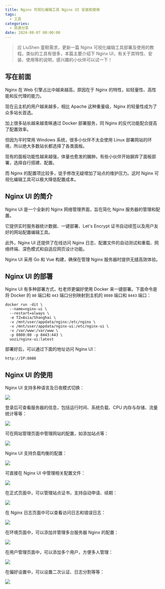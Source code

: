 ```yaml
---
title: Nginx 可视化编辑工具 Nginx UI 安装和使用
tags:
  - 工具
categories:
  - 资源分享
date: 2024-08-07 00:00:00
---
```


> 应 LiuShen 童鞋需求，更新一篇 Nginx 可视化编辑工具部署及使用的教程。类似的工具有很多，本篇主要介绍下 Nginx UI，有关于其特性、安装、使用等的说明，感兴趣的小伙伴可以试一下！

<!-- more -->

## 写在前面

Nginx 在 Web 引擎占比中越来越高，原因在于 Nginx 的特性，如轻量性、高性能和反代理的能力。

现在云主机的用户越来越多，相比 Apache 这种重量级，Nginx 的轻量性成为了众多站长首选。

加上很多站长越来越青睐通过 Docker 部署服务，同 Nginx 的反代功能配合提高了配置效率。

但因为平时常用 Windows 系统，很多小伙伴不太会使用 Linux 部署网站的环境，所以绝大多数站长都选择了各类面板。

现有的面板功能性越来越强，体量也愈发的臃肿。有些小伙伴开始摒弃了面板部署，选择自行搭建、配置。

而 Nginx 的配置项比较多，徒手修改无疑增加了站点的维护压力。这时 Nginx 可视化编辑工具可以极大降低配置成本。

## Nginx UI 的简介

Nginx UI 是一个全新的 Nginx 网络管理界面，旨在简化 Nginx 服务器的管理和配置。

它提供实时服务器统计数据、一键部署、Let's Encrypt 证书自动续签以及用户友好的网站配置编辑工具。

此外，Nginx UI 还提供了在线访问 Nginx 日志、配置文件的自动测试和重载、网络终端、深色模式和自适应网页设计功能。

Nginx UI 采用 Go 和 Vue 构建，确保在管理 Nginx 服务器时提供无缝高效体验。

## Nginx UI 的部署

Nginx UI 有多种部署方式，杜老师更偏好使用 Docker 来一键部署。下面命令是将 Docker 的 `80` 端口和 `443` 端口分别映射到主机的 `8080` 端口和 `8443` 端口：

```
docker run -dit \
  --name=nginx-ui \
  --restart=always \
  -e TZ=Asia/Shanghai \
  -v /mnt/user/appdata/nginx:/etc/nginx \
  -v /mnt/user/appdata/nginx-ui:/etc/nginx-ui \
  -v /var/www:/var/www \
  -p 8080:80 -p 8443:443 \
  uozi/nginx-ui:latest
```

部署好后，可以通过下面的地址访问 Nginx UI：

```
http://IP:8080
```

## Nginx UI 的使用

Nginx UI 支持多种语言及日夜模式切换：

![](https://cdn.dusays.com/2024/08/735-1.jpg)

登录后可查看服务器的信息，包括运行时间、系统负载、CPU 内存与存储、流量统计等等：

![](https://cdn.dusays.com/2024/08/735-2.jpg)

可在网站管理页面中管理网站的配置，如添加站点等：

![](https://cdn.dusays.com/2024/08/735-3.jpg)

Nginx UI 支持负载均衡的配置：

![](https://cdn.dusays.com/2024/08/735-4.jpg)

可直接在 Nginx UI 中管理相关配置文件：

![](https://cdn.dusays.com/2024/08/735-5.jpg)

在正式页面中，可以管理站点证书，支持自动申请、续期：

![](https://cdn.dusays.com/2024/08/735-6.jpg)

在 Nginx 日志页面中可以查看访问日志和错误日志：

![](https://cdn.dusays.com/2024/08/735-7.jpg)

在环境页面中，可以添加并管理多台服务器 Nginx 的配置：

![](https://cdn.dusays.com/2024/08/735-8.jpg)

在用户管理页面中，可以添加多个用户，方便多人管理：

![](https://cdn.dusays.com/2024/08/735-9.jpg)

在偏好设置中，可以设置二次认证、日志分割等等：

![](https://cdn.dusays.com/2024/08/735-10.jpg)